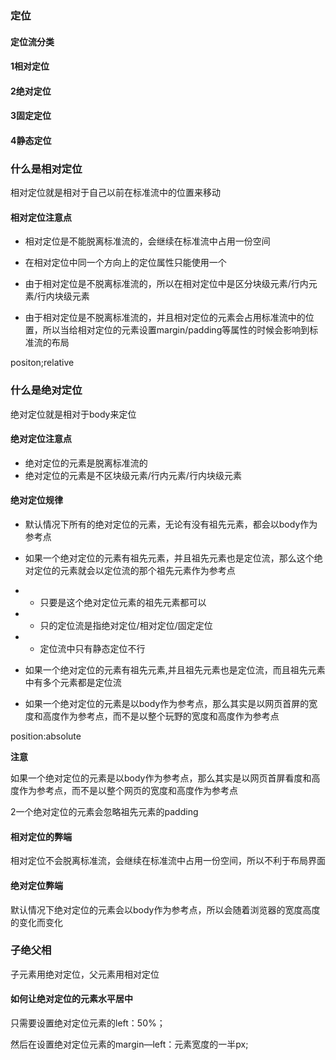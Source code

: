 ### 定位

#### 定位流分类

#### 1相对定位

#### 2绝对定位

#### 3固定定位

#### 4静态定位

### 什么是相对定位

相对定位就是相对于自己以前在标准流中的位置来移动

#### 相对定位注意点

* 相对定位是不能脱离标准流的，会继续在标准流中占用一份空间

* 在相对定位中同一个方向上的定位属性只能使用一个

* 由于相对定位是不脱离标准流的，所以在相对定位中是区分块级元素/行内元素/行内块级元素

* 由于相对定位是不脱离标准流的，并且相对定位的元素会占用标准流中的位置，所以当给相对定位的元素设置margin/padding等属性的时候会影响到标准流的布局

positon;relative

### 什么是绝对定位

绝对定位就是相对于body来定位

#### 绝对定位注意点

* 绝对定位的元素是脱离标准流的
* 绝对定位的元素是不区块级元素/行内元素/行内块级元素

#### 绝对定位规律

* 默认情况下所有的绝对定位的元素，无论有没有祖先元素，都会以body作为参考点

* 如果一个绝对定位的元素有祖先元素，并且祖先元素也是定位流，那么这个绝对定位的元素就会以定位流的那个祖先元素作为参考点

* * 只要是这个绝对定位元素的祖先元素都可以
* * 只的定位流是指绝对定位/相对定位/固定定位
* * 定位流中只有静态定位不行
* 如果一个绝对定位的元素有祖先元素,并且祖先元素也是定位流，而且祖先元素中有多个元素都是定位流

* 如果一个绝对定位的元素是以body作为参考点，那么其实是以网页首屏的宽度和高度作为参考点，而不是以整个玩野的宽度和高度作为参考点

position:absolute

**注意**

如果一个绝对定位的元素是以body作为参考点，那么其实是以网页首屏看度和高度作为参考点，而不是以整个网页的宽度和高度作为参考点

2一个绝对定位的元素会忽略祖先元素的padding

#### 相对定位的弊端

相对定位不会脱离标准流，会继续在标准流中占用一份空间，所以不利于布局界面

#### 绝对定位弊端

默认情况下绝对定位的元素会以body作为参考点，所以会随着浏览器的宽度高度的变化而变化

### 子绝父相

子元素用绝对定位，父元素用相对定位

#### 如何让绝对定位的元素水平居中

只需要设置绝对定位元素的left：50%；

然后在设置绝对定位元素的margin—left：元素宽度的一半px;

